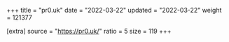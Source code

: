 +++
title = "pr0.uk"
date = "2022-03-22"
updated = "2022-03-22"
weight = 121377

[extra]
source = "https://pr0.uk/"
ratio = 5
size = 119
+++
